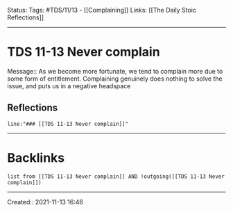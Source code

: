 
Status:
Tags: #TDS/11/13 - [[Complaining]]
Links: [[The Daily Stoic Reflections]]
___
# TDS 11-13 Never complain
Message:: As we become more fortunate, we tend to complain more due to some form of entitlement. Complaining genuinely does nothing to solve the issue, and puts us in a negative headspace

## Reflections
 ```query
line:"### [[TDS 11-13 Never complain]]"
```
___
# Backlinks
```dataview
list from [[TDS 11-13 Never complain]] AND !outgoing([[TDS 11-13 Never complain]])
```
___

Created:: 2021-11-13 16:46

